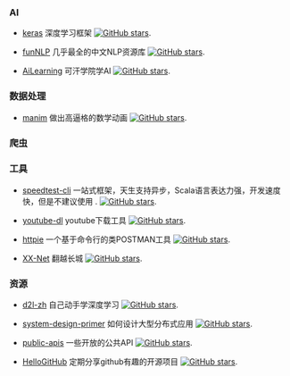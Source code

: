 ### AI

* [keras](https://github.com/keras-team/keras) 深度学习框架 [![GitHub stars](https://img.shields.io/github/stars/keras-team/keras.svg?style=social&label=Star&maxAge=2592000)](https://github.com/keras-team/keras).

* [funNLP](https://github.com/fighting41love/funNLP) 几乎最全的中文NLP资源库 [![GitHub stars](https://img.shields.io/github/stars/fighting41love/funNLP.svg?style=social&label=Star&maxAge=2592000)](https://github.com/fighting41love/funNLP).

* [AiLearning](https://github.com/apachecn/AiLearning) 可汗学院学AI [![GitHub stars](https://img.shields.io/github/stars/apachecn/AiLearning.svg?style=social&label=Star&maxAge=2592000)](https://github.com/apachecn/AiLearning).

### 数据处理

* [manim](https://github.com/3b1b/manim) 做出高逼格的数学动画  [![GitHub stars](https://img.shields.io/github/stars/3b1b/manim.svg?style=social&label=Star&maxAge=2592000)](https://github.com/3b1b/manim).

### 爬虫

### 工具

* [speedtest-cli](https://github.com/sivel/speedtest-cli) 一站式框架，天生支持异步，Scala语言表达力强，开发速度快，但是不建议使用 . [![GitHub stars](https://img.shields.io/github/stars/sivel/speedtest-cli.svg?style=social&label=Star&maxAge=2592000)](https://github.com/sivel/speedtest-cli).

* [youtube-dl](https://github.com/ytdl-org/youtube-dl) youtube下载工具  [![GitHub stars](https://img.shields.io/github/stars/ytdl-org/youtube-dl.svg?style=social&label=Star&maxAge=2592000)](https://github.com/ytdl-org/youtube-dl).

* [httpie](https://github.com/httpie/httpie) 一个基于命令行的类POSTMAN工具  [![GitHub stars](https://img.shields.io/github/stars/httpie/httpie.svg?style=social&label=Star&maxAge=2592000)](https://github.com/httpie/httpie).

* [XX-Net](https://github.com/XX-net/XX-Net) 翻越长城  [![GitHub stars](https://img.shields.io/github/stars/XX-net/XX-Net.svg?style=social&label=Star&maxAge=2592000)](https://github.com/XX-net/XX-Net).

### 资源

* [d2l-zh](https://github.com/d2l-ai/d2l-zh) 自己动手学深度学习 [![GitHub stars](https://img.shields.io/github/stars/d2l-ai/d2l-zh.svg?style=social&label=Star&maxAge=2592000)](https://github.com/d2l-ai/d2l-zh).

* [system-design-primer](https://github.com/donnemartin/system-design-primer) 如何设计大型分布式应用 [![GitHub stars](https://img.shields.io/github/stars/donnemartin/system-design-primer.svg?style=social&label=Star&maxAge=2592000)](https://github.com/donnemartin/system-design-primer).

* [public-apis](https://github.com/public-apis/public-apis) 一些开放的公共API [![GitHub stars](https://img.shields.io/github/stars/public-apis/public-apis.svg?style=social&label=Star&maxAge=2592000)](https://github.com/public-apis/public-apis).

* [HelloGitHub](https://github.com/521xueweihan/HelloGitHub) 定期分享github有趣的开源项目 [![GitHub stars](https://img.shields.io/github/stars/521xueweihan/HelloGitHub.svg?style=social&label=Star&maxAge=2592000)](https://github.com/521xueweihan/HelloGitHub).
